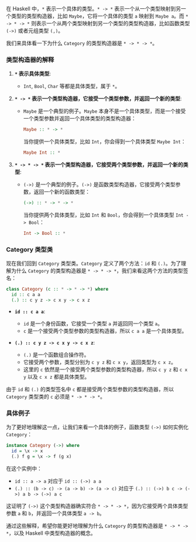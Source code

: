 



在 Haskell 中，`*` 表示一个具体的类型。`* -> *` 表示一个从一个类型映射到另一个类型的类型构造器，比如 `Maybe`，它将一个具体的类型 `a` 映射到 `Maybe a`。而 `* -> * -> *` 则表示一个从两个类型映射到另一个类型的类型构造器，比如函数类型 `(->)` 或者元组类型 `(,)`。

我们来具体看一下为什么 `Category` 的类型构造器是 `* -> * -> *`。

### 类型构造器的解释

1. **`*` 表示具体类型**:
   - `Int`, `Bool`, `Char` 等都是具体类型，属于 `*`。

2. **`* -> *` 表示一个类型构造器，它接受一个类型参数，并返回一个新的类型**:
   - `Maybe` 是一个典型的例子。`Maybe` 本身不是一个具体类型，而是一个接受一个类型参数并返回一个具体类型的类型构造器：
     ```haskell
     Maybe :: * -> *
     ```
     当你提供一个具体类型，比如 `Int`，你会得到一个具体类型 `Maybe Int`：
     ```haskell
     Maybe Int :: *
     ```

3. **`* -> * -> *` 表示一个类型构造器，它接受两个类型参数，并返回一个新的类型**:
   - `(->)` 是一个典型的例子。`(->)` 是函数类型构造器，它接受两个类型参数，返回一个新的函数类型：
     ```haskell
     (->) :: * -> * -> *
     ```
     当你提供两个具体类型，比如 `Int` 和 `Bool`，你会得到一个具体类型 `Int -> Bool`：
     ```haskell
     Int -> Bool :: *
     ```

### Category 类型类

现在我们回到 `Category` 类型类。`Category` 定义了两个方法：`id` 和 `(.)`。为了理解为什么 `Category` 的类型构造器是 `* -> * -> *`，我们来看这两个方法的类型签名：

```haskell
class Category (c :: * -> * -> *) where
  id :: c a a
  (.) :: c y z -> c x y -> c x z
```

- **`id :: c a a`**:
  - `id` 是一个身份函数，它接受一个类型 `a` 并返回同一个类型 `a`。
  - `c` 是一个接受两个类型参数的类型构造器，所以 `c a a` 是一个具体类型。

- **`(.) :: c y z -> c x y -> c x z`**:
  - `(.)` 是一个函数组合操作符。
  - 它接受两个参数，类型分别为 `c y z` 和 `c x y`，返回类型为 `c x z`。
  - 这里的 `c` 依然是一个接受两个类型参数的类型构造器，所以 `c y z` 和 `c x y` 以及 `c x z` 都是具体类型。

由于 `id` 和 `(.)` 的类型签名中 `c` 都是接受两个类型参数的类型构造器，所以 `Category` 类型类的 `c` 必须是 `* -> * -> *`。

### 具体例子

为了更好地理解这一点，让我们来看一个具体的例子，函数类型 `(->)` 如何实例化 `Category`：

```haskell
instance Category (->) where
  id = \x -> x
  (.) f g = \x -> f (g x)
```

在这个实例中：

- `id :: a -> a` 对应于 `id :: (->) a a`
- `(.) :: (b -> c) -> (a -> b) -> (a -> c)` 对应于 `(.) :: (->) b c -> (->) a b -> (->) a c`

这证明了 `(->)` 这个类型构造器确实符合 `* -> * -> *`，因为它接受两个具体类型参数 `a` 和 `b`，并返回一个具体类型 `a -> b`。

通过这些解释，希望你能更好地理解为什么 `Category` 的类型构造器是 `* -> * -> *`，以及 Haskell 中类型构造器的概念。